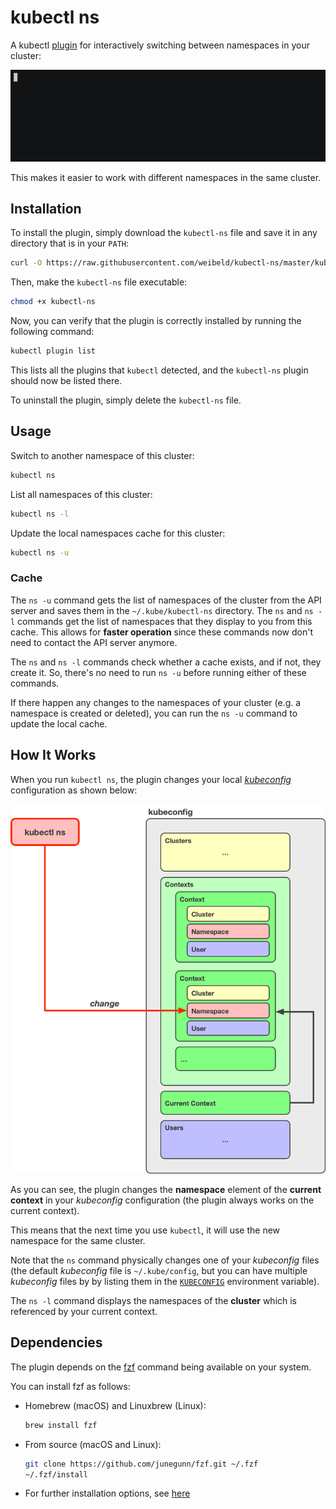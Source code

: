 # kubectl ns

A kubectl [plugin](https://kubernetes.io/docs/tasks/extend-kubectl/kubectl-plugins/) for interactively switching between namespaces in your cluster:

![Demo](img/demo.gif)

This makes it easier to work with different namespaces in the same cluster.

## Installation

To install the plugin, simply download the `kubectl-ns` file and save it in any directory that is in your `PATH`:

~~~bash
curl -O https://raw.githubusercontent.com/weibeld/kubectl-ns/master/kubectl-ns
~~~

Then, make the `kubectl-ns` file executable:

~~~bash
chmod +x kubectl-ns
~~~

Now, you can verify that the plugin is correctly installed by running the following command:

~~~bash
kubectl plugin list
~~~~

This lists all the plugins that `kubectl` detected, and the `kubectl-ns` plugin should now be listed there.

To uninstall the plugin, simply delete the `kubectl-ns` file.

## Usage

Switch to another namespace of this cluster:

~~~bash
kubectl ns
~~~

List all namespaces of this cluster:

~~~bash
kubectl ns -l
~~~

Update the local namespaces cache for this cluster:

~~~bash
kubectl ns -u
~~~

### Cache

The `ns -u` command gets the list of namespaces of the cluster from the API server and saves them in the `~/.kube/kubectl-ns` directory. The `ns` and `ns -l` commands get the list of namespaces that they display to you from this cache. This allows for **faster operation** since these commands now don't need to contact the API server anymore.

The `ns` and `ns -l` commands check whether a cache exists, and if not, they create it. So, there's no need to run `ns -u` before running either of these commands.

If there happen any changes to the namespaces of your cluster (e.g. a namespace is created or deleted), you can run the `ns -u` command to update the local cache.

## How It Works

When you run `kubectl ns`, the plugin changes your local [*kubeconfig*](https://kubernetes.io/docs/concepts/configuration/organize-cluster-access-kubeconfig/) configuration as shown below:

![How it works](img/how-it-works.png)

As you can see, the plugin changes the **namespace** element of the **current context** in your *kubeconfig* configuration (the plugin always works on the current context).

This means that the next time you use `kubectl`, it will use the new namespace for the same cluster.

Note that the `ns` command physically changes one of your *kubeconfig* files (the default *kubeconfig* file is `~/.kube/config`, but you can have multiple *kubeconfig* files by by listing them in the [`KUBECONFIG`](https://kubernetes.io/docs/concepts/configuration/organize-cluster-access-kubeconfig/#the-kubeconfig-environment-variable) environment variable).

The `ns -l` command displays the namespaces of the **cluster** which is referenced by your current context.

## Dependencies

The plugin depends on the [fzf](https://github.com/junegunn/fzf) command being available on your system.

You can install fzf as follows:

- Homebrew (macOS) and Linuxbrew (Linux):
    ~~~bash
    brew install fzf
    ~~~
- From source (macOS and Linux):
    ~~~bash
    git clone https://github.com/junegunn/fzf.git ~/.fzf
    ~/.fzf/install
    ~~~
- For further installation options, see [here](https://github.com/junegunn/fzf#installation)

